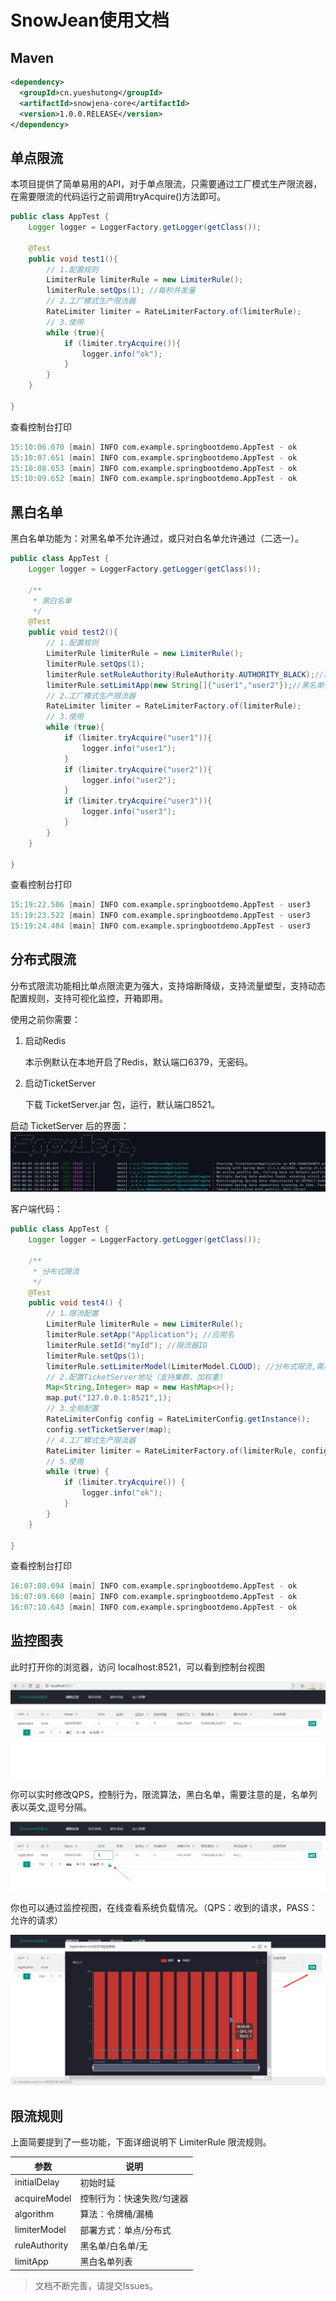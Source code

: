 # SnowJean使用文档

## Maven

```xml
<dependency>
  <groupId>cn.yueshutong</groupId>
  <artifactId>snowjena-core</artifactId>
  <version>1.0.0.RELEASE</version>
</dependency>
```

## 单点限流

本项目提供了简单易用的API，对于单点限流，只需要通过工厂模式生产限流器，在需要限流的代码运行之前调用tryAcquire()方法即可。

```java
public class AppTest {
    Logger logger = LoggerFactory.getLogger(getClass());

    @Test
    public void test1(){
        // 1.配置规则
        LimiterRule limiterRule = new LimiterRule();
        limiterRule.setQps(1); //每秒并发量
        // 2.工厂模式生产限流器
        RateLimiter limiter = RateLimiterFactory.of(limiterRule);
        // 3.使用
        while (true){
            if (limiter.tryAcquire()){
                logger.info("ok");
            }
        }
    }

}
```

查看控制台打印

```verilog
15:10:06.670 [main] INFO com.example.springbootdemo.AppTest - ok
15:10:07.651 [main] INFO com.example.springbootdemo.AppTest - ok
15:10:08.653 [main] INFO com.example.springbootdemo.AppTest - ok
15:10:09.652 [main] INFO com.example.springbootdemo.AppTest - ok
```

## 黑白名单

黑白名单功能为：对黑名单不允许通过，或只对白名单允许通过（二选一）。

```java
public class AppTest {
    Logger logger = LoggerFactory.getLogger(getClass());

    /**
     * 黑白名单
     */
    @Test
    public void test2(){
        // 1.配置规则
        LimiterRule limiterRule = new LimiterRule();
        limiterRule.setQps(1);
        limiterRule.setRuleAuthority(RuleAuthority.AUTHORITY_BLACK);//黑名单
        limiterRule.setLimitApp(new String[]{"user1","user2"});//黑名单列表
        // 2.工厂模式生产限流器
        RateLimiter limiter = RateLimiterFactory.of(limiterRule);
        // 3.使用
        while (true){
            if (limiter.tryAcquire("user1")){
                logger.info("user1");
            }
            if (limiter.tryAcquire("user2")){
                logger.info("user2");
            }
            if (limiter.tryAcquire("user3")){
                logger.info("user3");
            }
        }
    }
    
}
```

查看控制台打印

```verilog
15:19:22.506 [main] INFO com.example.springbootdemo.AppTest - user3
15:19:23.522 [main] INFO com.example.springbootdemo.AppTest - user3
15:19:24.484 [main] INFO com.example.springbootdemo.AppTest - user3
```

## 分布式限流

分布式限流功能相比单点限流更为强大，支持熔断降级，支持流量塑型，支持动态配置规则，支持可视化监控，开箱即用。 

使用之前你需要：

1. 启动Redis

   本示例默认在本地开启了Redis，默认端口6379，无密码。

2. 启动TicketServer

   下载 TicketServer.jar 包，运行，默认端口8521。

启动 TicketServer 后的界面：![1559635413548](./picture/1559635413548.png)

客户端代码：

```java
public class AppTest {
    Logger logger = LoggerFactory.getLogger(getClass());

    /**
     * 分布式限流
     */
    @Test
    public void test4() {
        // 1.限流配置
        LimiterRule limiterRule = new LimiterRule();
        limiterRule.setApp("Application"); //应用名
        limiterRule.setId("myId"); //限流器ID
        limiterRule.setQps(1);
        limiterRule.setLimiterModel(LimiterModel.CLOUD); //分布式限流,需启动TicketServer控制台
        // 2.配置TicketServer地址（支持集群、加权重）
        Map<String,Integer> map = new HashMap<>();
        map.put("127.0.0.1:8521",1);
        // 3.全局配置
        RateLimiterConfig config = RateLimiterConfig.getInstance();
        config.setTicketServer(map);
        // 4.工厂模式生产限流器
        RateLimiter limiter = RateLimiterFactory.of(limiterRule, config);
        // 5.使用
        while (true) {
            if (limiter.tryAcquire()) {
                logger.info("ok");
            }
        }
    }
        
}
```

查看控制台打印

```verilog
16:07:08.694 [main] INFO com.example.springbootdemo.AppTest - ok
16:07:09.660 [main] INFO com.example.springbootdemo.AppTest - ok
16:07:10.643 [main] INFO com.example.springbootdemo.AppTest - ok
```

## 监控图表

此时打开你的浏览器，访问 localhost:8521，可以看到控制台视图

![1559636053811](./picture/1559636053811.png)

你可以实时修改QPS，控制行为，限流算法，黑白名单，需要注意的是，名单列表以英文,逗号分隔。

![1559636229219](./picture/1559636229219.png)

你也可以通过监控视图，在线查看系统负载情况。（QPS：收到的请求，PASS：允许的请求）

![1559636333481](./picture/1559636333481.png)



## 限流规则

上面简要提到了一些功能，下面详细说明下 LimiterRule 限流规则。

| 参数          | 说明                      |
| ------------- | ------------------------- |
| initialDelay  | 初始时延                  |
| acquireModel  | 控制行为：快速失败/匀速器 |
| algorithm     | 算法：令牌桶/漏桶         |
| limiterModel  | 部署方式：单点/分布式     |
| ruleAuthority | 黑名单/白名单/无          |
| limitApp      | 黑白名单列表              |

> 文档不断完善，请提交Issues。